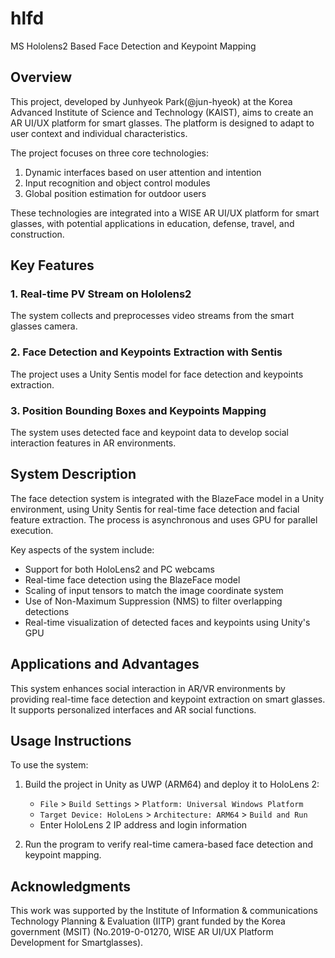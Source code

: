 # hlfd

MS Hololens2 Based Face Detection and Keypoint Mapping

## Overview

This project, developed by Junhyeok Park(@jun-hyeok) at the Korea Advanced Institute of Science and Technology (KAIST), aims to create an AR UI/UX platform for smart glasses. The platform is designed to adapt to user context and individual characteristics.

The project focuses on three core technologies:

1. Dynamic interfaces based on user attention and intention
2. Input recognition and object control modules
3. Global position estimation for outdoor users

These technologies are integrated into a WISE AR UI/UX platform for smart glasses, with potential applications in education, defense, travel, and construction.

## Key Features

### 1. Real-time PV Stream on Hololens2
The system collects and preprocesses video streams from the smart glasses camera.

### 2. Face Detection and Keypoints Extraction with Sentis
The project uses a Unity Sentis model for face detection and keypoints extraction.

### 3. Position Bounding Boxes and Keypoints Mapping
The system uses detected face and keypoint data to develop social interaction features in AR environments.

## System Description

The face detection system is integrated with the BlazeFace model in a Unity environment, using Unity Sentis for real-time face detection and facial feature extraction. The process is asynchronous and uses GPU for parallel execution.

Key aspects of the system include:

- Support for both HoloLens2 and PC webcams
- Real-time face detection using the BlazeFace model
- Scaling of input tensors to match the image coordinate system
- Use of Non-Maximum Suppression (NMS) to filter overlapping detections
- Real-time visualization of detected faces and keypoints using Unity's GPU

## Applications and Advantages

This system enhances social interaction in AR/VR environments by providing real-time face detection and keypoint extraction on smart glasses. It supports personalized interfaces and AR social functions.

## Usage Instructions

To use the system:

1. Build the project in Unity as UWP (ARM64) and deploy it to HoloLens 2:
   - `File` > `Build Settings` > `Platform: Universal Windows Platform`
   - `Target Device: HoloLens` > `Architecture: ARM64` > `Build and Run`
   - Enter HoloLens 2 IP address and login information

2. Run the program to verify real-time camera-based face detection and keypoint mapping.

## Acknowledgments

This work was supported by the Institute of Information & communications Technology Planning & Evaluation (IITP) grant funded by the Korea government (MSIT) (No.2019-0-01270, WISE AR UI/UX Platform Development for Smartglasses).
